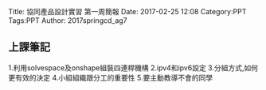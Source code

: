 Title: 協同產品設計實習 第一周簡報
Date: 2017-02-25 12:08
Category:PPT
Tags:PPT
Author: 2017springcd_ag7



<!-- PELICAN_END_SUMMARY -->


## 上課筆記

1.利用solvespace及onshape組裝四連桿機構
2.ipv4和ipv6設定 
3.分組方式,如何更有效的決定 
4.小組組織跟分工的重要性 
5.要主動教導不會的同學







